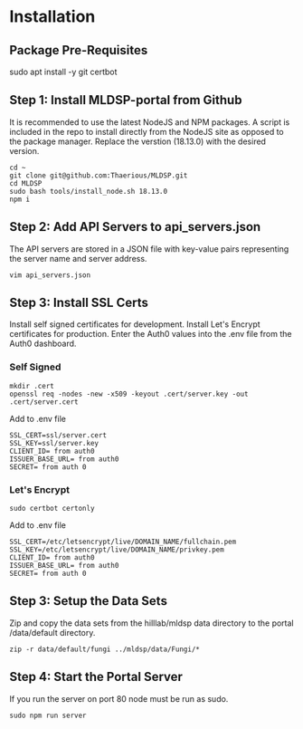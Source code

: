# Installation

## Package Pre-Requisites

sudo apt install -y git certbot

## Step 1: Install MLDSP-portal from Github
It is recommended to use the latest NodeJS and NPM packages.  A script is included in the
repo to install directly from the NodeJS site as opposed to the package manager.  Replace
the verstion (18.13.0) with the desired version.

    cd ~
    git clone git@github.com:Thaerious/MLDSP.git
    cd MLDSP
    sudo bash tools/install_node.sh 18.13.0
    npm i

## Step 2: Add API Servers to api_servers.json
The API servers are stored in a JSON file with key-value pairs representing the 
server name and server address.

    vim api_servers.json

## Step 3: Install SSL Certs
Install self signed certificates for development.
Install Let's Encrypt certificates for production.
Enter the Auth0 values into the .env file from the Auth0 dashboard.

### Self Signed

    mkdir .cert
    openssl req -nodes -new -x509 -keyout .cert/server.key -out .cert/server.cert

Add to .env file

    SSL_CERT=ssl/server.cert
    SSL_KEY=ssl/server.key
    CLIENT_ID= from auth0
    ISSUER_BASE_URL= from auth0
    SECRET= from auth 0    

### Let's Encrypt

    sudo certbot certonly

Add to .env file

    SSL_CERT=/etc/letsencrypt/live/DOMAIN_NAME/fullchain.pem
    SSL_KEY=/etc/letsencrypt/live/DOMAIN_NAME/privkey.pem
    CLIENT_ID= from auth0
    ISSUER_BASE_URL= from auth0
    SECRET= from auth 0

## Step 3: Setup the Data Sets
Zip and copy the data sets from the hilllab/mldsp data directory to the portal 
/data/default directory.

    zip -r data/default/fungi ../mldsp/data/Fungi/*

## Step 4: Start the Portal Server    
If you run the server on port 80 node must be run as sudo.

    sudo npm run server

